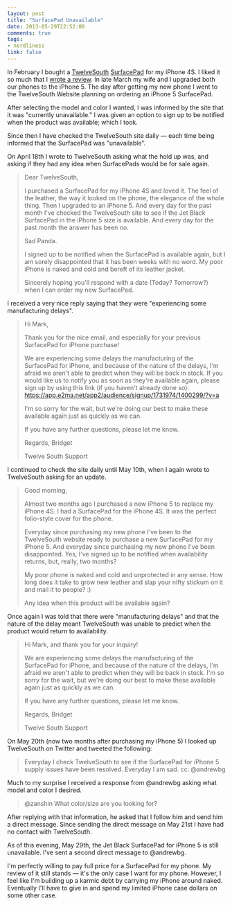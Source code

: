 ```yaml
---
layout: post
title: "SurfacePad Unavailable"
date: 2013-05-29T22:52:00
comments: true
tags:
- nerdliness
link: false
---
```

In February I bought a [TwelveSouth](http://twelvesouth.com "TwelveSouth") [SurfacePad](http://twelvesouth.com/products/surfacepad_iphone/ "SurfacePad for iPhone") for my iPhone 4S. I liked it so much that I [wrote a review](https://zanshin.net/2013/02/26/surfacepad-review/ "SurfacePad Review"). In late March my wife and I upgraded both our phones to the iPhone 5. The day after getting my new phone I went to the TwelveSouth Website planning on ordering an iPhone 5 SurfacePad. 

After selecting the model and color I wanted, I was informed by the site that it was "currently unavailable." I was given an option to sign up to be notified when the product was available; which I took.

Since then I have checked the TwelveSouth site daily — each time being informed that the SurfacePad was "unavailable".

On April 18th I wrote to TwelveSouth asking what the hold up was, and asking if they had any idea when SurfacePads would be for sale again. 

>Dear TwelveSouth,
>
>I purchased a SurfacePad for my iPhone 4S and loved it. The feel of the leather, the way it looked on the phone, the elegance of the whole thing. Then I upgraded to an iPhone 5. And every day for the past month I've checked the TwelveSouth site to see if the Jet Black SurfacePad in the iPhone 5 size is available. And every day for the past month the answer has been no. 
>
>Sad Panda.
>
>I signed up to be notified when the SurfacePad is available again, but I am sorely disappointed that it has been weeks with no word. My poor iPhone is naked and cold and bereft of its leather jacket.
>
>Sincerely hoping you'll respond with a date (Today? Tomorrow?) when I can order my new SurfacePad.

I received a very nice reply saying that they were "experiencing some manufacturing delays". 

>Hi Mark,
>
>Thank you for the nice email, and especially for your previous SurfacePad for iPhone purchase!   
>
>We are experiencing some delays the manufacturing of the SurfacePad for iPhone, and because of the nature of the delays, I'm afraid we aren't able to predict when they will be back in stock.  If you would like us to notify you as soon as they're available again, please sign up by using this link (if you haven't already done so):  https://app.e2ma.net/app2/audience/signup/1731974/1400299/?v=a
>
>I'm so sorry for the wait, but we're doing our best to make these available again just as quickly as we can.
>
>If you have any further questions, please let me know. 
>
>Regards,
>Bridget
>
>Twelve South Support

I continued to check the site daily until May 10th, when I again wrote to TwelveSouth asking for an update. 

>Good morning,
>
>Almost two months ago I purchased a new iPhone 5 to replace my iPhone 4S. I had a SurfacePad for the iPhone 4S. It was the perfect folio-style cover for the phone.
>
>Everyday since purchasing my new phone I've been to the TwelveSouth website ready to purchase a new SurfacePad for my iPhone 5. And everyday since purchasing my new phone I've been disappointed. Yes, I've signed up to be notified when availability returns, but, really, two months?
>
>My poor phone is naked and cold and unprotected in any sense. How long does it take to grow new leather and slap your nifty stickum on it and mail it to people? :)
>
>Any idea when this product will be available again? 

Once again I was told that there were "manufacturing delays" and that the nature of the delay meant TwelveSouth was unable to predict when the product would return to availability.

>Hi Mark, and thank you for your inquiry!
>
>We are experiencing some delays the manufacturing of the SurfacePad for iPhone, and because of the nature of the delays, I'm afraid we aren't able to predict when they will be back in stock. I'm so sorry for the wait, but we're doing our best to make these available again just as quickly as we can.
>
>If you have any further questions, please let me know. 
>
>Regards,
>Bridget
>
>Twelve South Support

On May 20th (now two months after purchasing my iPhone 5) I looked up TwelveSouth on Twitter and tweeted the following:

>Everyday I check TwelveSouth to see if the SurfacePad for iPhone 5 supply issues have been resolved. Everyday I am sad. cc: @andrewbg

Much to my surprise I received a response from @andrewbg asking what model and color I desired. 

>@zanshin What color/size are you looking for?

After replying with that information, he asked that I follow him and send him a direct message. Since sending the direct message on May 21st I have had no contact with TwelveSouth.

As of this evening, May 29th, the Jet Black SurfacePad for iPhone 5 is still unavailable. I've sent a second direct message to @andrewbg.

I'm perfectly willing to pay full price for a SurfacePad for my phone. My review of it still stands — it's the only case I want for my phone. However, I feel like I'm building up a karmic debt by carrying my iPhone around naked. Eventually I'll have to give in and spend my limited iPhone case dollars on some other case.
